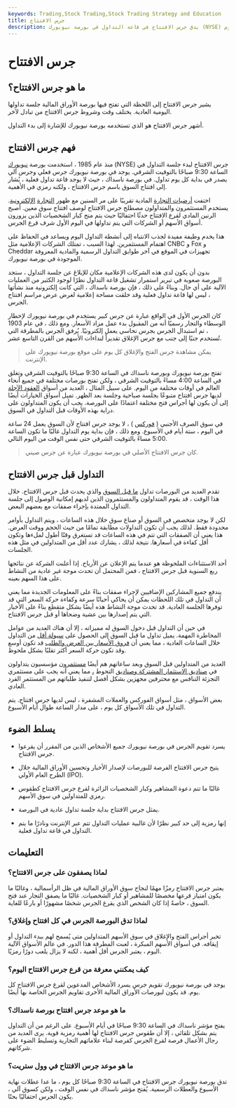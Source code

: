 ```yaml
---
keywords: Trading,Stock Trading,Stock Trading Strategy and Education
title: جرس الافتتاح
description: يدق جرس الافتتاح في قاعة التداول في بورصة نيويورك (NYSE) للإشارة إلى بدء جلسة التداول لليوم.
---
```


# جرس الافتتاح
## ما هو جرس الافتتاح؟

يشير جرس الافتتاح إلى اللحظة التي تفتح فيها بورصة الأوراق المالية جلسة تداولها اليومية العادية. يختلف وقت وشروط جرس الافتتاح من تبادل لآخر.

أشهر جرس الافتتاح هو الذي تستخدمه بورصة نيويورك للإشارة إلى بدء التداول.

## فهم جرس الافتتاح

منذ عام 1985 ، استخدمت بورصة [نيويورك](/nyse) (NYSE) جرس الافتتاح لبدء جلسة التداول في الساعة 9:30 صباحًا بالتوقيت الشرقي. يوجد في بورصة نيويورك جرس فعلي وجرس آلي يصدر في بداية كل يوم تداول. في بورصة ناسداك ، حيث لا يوجد قاعة تداول فعلية ، يُشار إلى افتتاح السوق باسم جرس الافتتاح ، ولكنه رمزي في الأهمية.

اختفت [أرضيات التجارة](/trading_floor) المادية تقريبًا على مر السنين مع ظهور [التجارة](/ecn) [الإلكترونية](/ecn). يستخدم المستثمرون والمتداولون مصطلح جرس الافتتاح لوصف افتتاح سوق معين. أصبح الرنين المادي لقرع الافتتاح حدثًا احتفاليًا حيث يتم منح كبار الشخصيات الذين يزورون أسواق الأسهم أو الشركات التي يتم تداولها في اليوم الأول شرف قرع الجرس.

هذا يخدم وظيفة مفيدة لجذب الانتباه إلى أنشطة التداول اليوم ويساعد في الحفاظ على اهتمام المستثمرين. لهذا السبب ، تمتلك الشركات الإعلامية مثل CNBC و Fox و Cheddar تجهيزات في الموقع في آخر طوابق التداول الرسمية والمادية المعروفة الموجودة في بورصة نيويورك.

بدون أن يكون لدى هذه الشركات الإعلامية مكان للإبلاغ عن جلسة التداول ، ستجد البورصة صعوبة في تبرير استمرار تشغيل قاعة التداول نظرًا لوجود الكثير من العمليات الآلية على أي حال. وبناءً على ذلك ، فإن بورصة ناسداك ، التي كانت إلكترونية منذ نشأتها ، ليس لها قاعة تداول فعلية وقد خلقت مساحة إعلامية لغرض عرض مراسم افتتاح الجرس.

كان الجرس الأول في الواقع عبارة عن جرس كبير يستخدم في بورصة نيويورك لإخطار الوسطاء والتجار رسميًا أنه من المقبول بدء عمل مزاد الأسعار. ومع ذلك ، في عام 1903 ، تم استبدال الجرس بجرس نحاسي يعمل إلكترونيًا. يُرفق الجرس بالمطرقة التي تُستخدم جنبًا إلى جنب مع جرس الإغلاق تقديراً لنداءات الأسهم من القرن التاسع عشر.

> يمكن مشاهدة جرس الفتح والإغلاق كل يوم على موقع بورصة نيويورك على الإنترنت.

>

تفتح بورصة نيويورك وبورصة ناسداك في الساعة 9:30 صباحًا بالتوقيت الشرقي وتغلق في الساعة 4:00 مساءً بالتوقيت الشرقي ، ولكن تفتح بورصات مختلفة في جميع أنحاء العالم في أوقات مختلفة من اليوم. على سبيل المثال ، العديد من أسواق [العقود الآجلة](/futures) لديها جرس افتتاح متبوعًا بجلسة صباحية وجلسة بعد الظهر. تميل أسواق الخيارات أيضًا إلى أن يكون لها أجراس فتح مختلفة اعتمادًا على البورصة. يجب أن يكون المتداولون على دراية بهذه الأوقات قبل التداول في السوق.

في سوق الصرف الأجنبي ( [فوركس](/forex) ) ، لا يوجد جرس افتتاح لأن السوق يعمل 24 ساعة في اليوم ، ستة أيام في الأسبوع. ومع ذلك ، فإن بداية يوم التداول غالبًا ما تكون الساعة 5:00 مساءً بالتوقيت الشرقي حتى نفس الوقت من اليوم التالي.

> كان جرس الافتتاح الأصلي في بورصة نيويورك عبارة عن جرس صيني.

>

## التداول قبل جرس الافتتاح

تقدم العديد من البورصات تداول [ما قبل السوق](/premarket) والذي يحدث قبل جرس الافتتاح. خلال هذا الوقت ، قد يقوم المتداولون والمستثمرون الذين لديهم إمكانية الوصول إلى جلسة التداول الممتدة بإجراء صفقات مع بعضهم البعض.

لكن لا يوجد متخصص في السوق أو صناع سوق خلال هذه الساعات ، ويتم التداول بأوامر محدودة فقط. لذلك يجب أن تكون التداولات مطابقة تمامًا من حيث الحجم ووقت العرض. هذا يعني أن الصفقات التي تتم في هذه الساعات قد تستغرق وقتًا أطول لملءها وتكون أقل كفاءة في أسعارها. نتيجة لذلك ، يشارك عدد أقل من المتداولين في مثل هذه الجلسات.

أحد الاستثناءات الملحوظة هو عندما يتم الإعلان عن الأرباح. إذا أعلنت الشركة عن نتائجها ربع السنوية قبل جرس الافتتاح ، فمن المحتمل أن تحدث موجة غير عادية من النشاط على هذا السهم بعينه.

يندفع جميع المشاركين الإضافيين لإجراء صفقات بناءً على المعلومات الجديدة مما يعني أن التداول في تلك اللحظات يمكن أن يحاكي أحيانًا سرعة وكفاءة حركة السعر التي قد توفرها الجلسة العادية. قد تحدث موجة النشاط هذه أيضًا بشكل متقطع بناءً على الأخبار التي يتم إصدارها بين عشية وضحاها أو قبل جرس الافتتاح.

في حين أن التداول قبل دخول السوق له مميزاته ، إلا أن هناك العديد من عوامل المخاطرة المهمة. يميل تداول ما قبل السوق إلى الحصول على [سيولة أقل](/liquidity) من التداول خلال الساعات العادية ، مما يعني أن [فروق الأسعار بين العرض والطلب](/bid-askspread) قد تكون أوسع وقد تكون حركة السعر أكثر تقلبًا بشكل ملحوظ.

العديد من المتداولين قبل السوق وبعد ساعاتهم هم أيضًا [مستثمرون](/institutionalinvestor) مؤسسيون يتداولون في [صناديق الاستثمار المشتركة وصناديق](/mutualfund) التحوط [،](/hedgefund) مما يعني أنه يجب على مستثمري التجزئة التنافس مع محترفين مجهزين بشكل أفضل لتنفيذ طلباتهم من المستثمر الفرد العادي.

بعض الأسواق ، مثل أسواق الفوركس والعملات المشفرة ، ليس لديها جرس افتتاح. يتم التداول في تلك الأسواق كل يوم ، على مدار الساعة طوال أيام الأسبوع.

## يسلط الضوء

- يسرد تقويم الجرس في بورصة نيويورك جميع الأشخاص الذين من المقرر أن يقرعوا جرس الافتتاح.

- يتيح جرس الافتتاح الفرصة للبورصات لإصدار الأخبار وتحسين الأوراق المالية خلال الطرح العام الأولي (IPO).

- غالبًا ما تتم دعوة المشاهير وكبار الشخصيات الزائرة لقرع جرس الافتتاح كطقوس رمزي للمتداولين في سوق الأسهم.

- يمثل جرس الافتتاح بداية جلسة تداول عادية في البورصة.

- إنها رمزية إلى حد كبير نظرًا لأن غالبية عمليات التداول تتم عبر الإنترنت ونادرًا ما يتم التداول في قاعة تداول فعلية.

## التعليمات

### لماذا يصفقون على جرس الافتتاح؟

يعتبر جرس الافتتاح رمزًا مهمًا لنجاح سوق الأوراق المالية في ظل الرأسمالية ، وغالبًا ما يكون امتياز قرعها مخصصًا للمشاهير أو كبار الشخصيات. غالبًا ما يصفق التجار عند فتح السوق ، خاصةً إذا كان الشخص الذي يقرع الجرس شخصًا مشهورًا أو بارعًا للغاية.

### لماذا تدق البورصة الجرس في كل افتتاح وإغلاق؟

تخبر أجراس الفتح والإغلاق في سوق الأسهم المتداولين متى يُسمح لهم ببدء التداول أو إيقافه. في أسواق الأسهم المبكرة ، لعبت المطرقة هذا الدور. في عالم الأسواق الآلية اليوم ، يعتبر الجرس أقل أهمية ، لكنه لا يزال يلعب دورًا رمزيًا.

### كيف يمكنني معرفة من قرع جرس الافتتاح اليوم؟

يوجد في بورصة نيويورك تقويم جرس يسرد الأشخاص المدعوين لقرع جرس الافتتاح كل يوم. قد يكون لبورصات الأوراق المالية الأخرى تقاويم الجرس الخاصة بها أيضًا.

### ما هو موعد جرس افتتاح بورصة ناسداك؟

يفتح مؤشر ناسداك في الساعة 9:30 صباحًا في أيام الأسبوع. على الرغم من أن التداول يتم بشكل تلقائي ، إلا أن طقوس جرس الافتتاح لها أهمية رمزية قوية. يرى العديد من رجال الأعمال فرصة لقرع الجرس كفرصة لبناء علاماتهم التجارية وتسليط الضوء على شركاتهم.

### ما هو موعد جرس الافتتاح في وول ستريت؟

تدق بورصة نيويورك جرس الافتتاح في الساعة 9:30 صباحًا كل يوم ، ما عدا عطلات نهاية الأسبوع والعطلات الرسمية. يُفتح مؤشر ناسداك في نفس الوقت ، ولكن كسوق آلي ، يكون الجرس احتفاليًا بحتًا.

